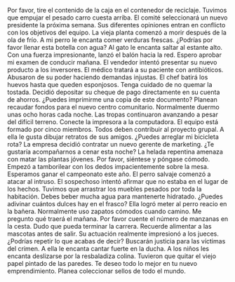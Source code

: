 Por favor, tire el contenido de la caja en el contenedor de reciclaje.
Tuvimos que empujar el pesado carro cuesta arriba.
El comité seleccionará un nuevo presidente la próxima semana.
Sus diferentes opiniones entran en conflicto con los objetivos del equipo.
La vieja planta comenzó a morir después de la ola de frío.
A mi perro le encanta comer verduras frescas.
¿Podrías por favor llenar esta botella con agua?
Al gato le encanta saltar al estante alto.
Con una fuerza impresionante, lanzó el balón hacia la red.
Espero aprobar mi examen de conducir mañana.
El vendedor intentó presentar su nuevo producto a los inversores.
El médico tratará a su paciente con antibióticos.
Abusaron de su poder haciendo demandas injustas.
El chef batirá los huevos hasta que queden esponjosos.
Tenga cuidado de no quemar la tostada.
Decidió depositar su cheque de pago directamente en su cuenta de ahorros.
¿Puedes imprimirme una copia de este documento?
Planean recaudar fondos para el nuevo centro comunitario.
Normalmente duermo unas ocho horas cada noche.
Las tropas continuaron avanzando a pesar del difícil terreno.
Conecte la impresora a la computadora.
El equipo está formado por cinco miembros.
Todos deben contribuir al proyecto grupal.
A ella le gusta dibujar retratos de sus amigos.
¿Puedes arreglar mi bicicleta rota?
La empresa decidió contratar un nuevo gerente de marketing.
¿Te gustaría acompañarnos a cenar esta noche?
La helada repentina amenaza con matar las plantas jóvenes.
Por favor, siéntese y póngase cómodo.
Empezó a tamborilear con los dedos impacientemente sobre la mesa.
Esperamos ganar el campeonato este año.
El perro salvaje comenzó a atacar al intruso.
El sospechoso intentó afirmar que no estaba en el lugar de los hechos.
Tuvimos que arrastrar los muebles pesados por toda la habitación.
Debes beber mucha agua para mantenerte hidratado.
¿Puedes adivinar cuántos dulces hay en el frasco?
Ella logró meter al perro reacio en la bañera.
Normalmente uso zapatos cómodos cuando camino.
Me pregunto qué traerá el mañana.
Por favor cuente el número de manzanas en la cesta.
Dudo que pueda terminar la carrera.
Recuerde alimentar a las mascotas antes de salir.
Su actuación realmente impresionó a los jueces.
¿Podrías repetir lo que acabas de decir?
Buscarán justicia para las víctimas del crimen.
A ella le encanta cantar fuerte en la ducha.
A los niños les encanta deslizarse por la resbaladiza colina.
Tuvieron que quitar el viejo papel pintado de las paredes.
Te deseo todo lo mejor en tu nuevo emprendimiento.
Planea coleccionar sellos de todo el mundo.
